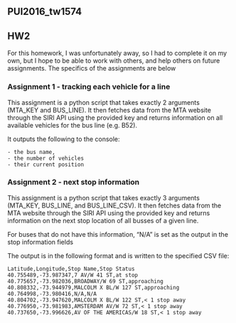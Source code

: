 ## PUI2016_tw1574
## HW2
For this homework, I was unfortunately away, so I had to complete it on my own, but I hope to be able to work with others, and help others on future assignments.  The specifics of the assignments are below

### Assignment 1 - tracking each vehicle for a line
This assignment is a python script that takes exactly 2 arguments (MTA_KEY and BUS_LINE).  It then fetches data from the MTA website through the SIRI API using the provided key and returns information on all available vehicles for the bus line (e.g. B52). 

It outputs the following to the console:
```
- the bus name, 
- the number of vehicles
- their current position
```

### Assignment 2 - next stop information
This assignment is a python script that takes exactly 3 arguments (MTA_KEY, BUS_LINE, and BUS_LINE_CSV).  It then fetches data from the MTA website through the SIRI API using the provided key and returns information on the next stop location of all busses of a given line. 

For buses that do not have this information, “N/A” is set as the output in the stop information fields

The output is in the following format and is written to the specified CSV file:
```
Latitude,Longitude,Stop Name,Stop Status
40.755489,-73.987347,7 AV/W 41 ST,at stop
40.775657,-73.982036,BROADWAY/W 69 ST,approaching
40.808332,-73.944979,MALCOLM X BL/W 127 ST,approaching
40.764998,-73.980416,N/A,N/A
40.804702,-73.947620,MALCOLM X BL/W 122 ST,< 1 stop away
40.776950,-73.981983,AMSTERDAM AV/W 72 ST,< 1 stop away
40.737650,-73.996626,AV OF THE AMERICAS/W 18 ST,< 1 stop away
```
